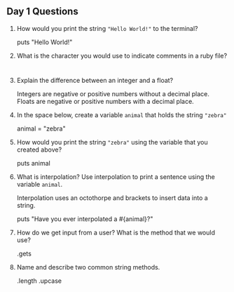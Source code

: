 ## Day 1 Questions

1. How would you print the string `"Hello World!"` to the terminal?

    puts "Hello World!"

1. What is the character you would use to indicate comments in a ruby file?

    #

1. Explain the difference between an integer and a float?

    Integers are negative or positive numbers without a decimal place. Floats are negative or
    positive numbers with a decimal place.

1. In the space below, create a variable `animal` that holds the string `"zebra"`

    animal = "zebra"

1. How would you print the string `"zebra"` using the variable that you created above?

    puts animal

1. What is interpolation? Use interpolation to print a sentence using the variable `animal`.

    Interpolation uses an octothorpe and brackets to insert data into a string.

    puts "Have you ever interpolated a #{animal}?"

1. How do we get input from a user? What is the method that we would use?

    .gets

1. Name and describe two common string methods.

    .length
    .upcase
